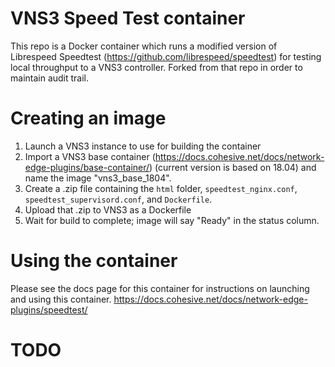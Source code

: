 # VNS3 Speed Test container
This repo is a Docker container which runs a modified version of Librespeed Speedtest (https://github.com/librespeed/speedtest) for testing local throughput to a VNS3 controller.
Forked from that repo in order to maintain audit trail.

# Creating an image
1) Launch a VNS3 instance to use for building the container
2) Import a VNS3 base container (https://docs.cohesive.net/docs/network-edge-plugins/base-container/) (current version is based on 18.04) and name the image "vns3_base_1804".
3) Create a .zip file containing the `html` folder, `speedtest_nginx.conf`, `speedtest_supervisord.conf`, and `Dockerfile`.
4) Upload that .zip to VNS3 as a Dockerfile
5) Wait for build to complete; image will say "Ready" in the status column.

# Using the container
Please see the docs page for this container for instructions on launching and using this container.
https://docs.cohesive.net/docs/network-edge-plugins/speedtest/

# TODO

